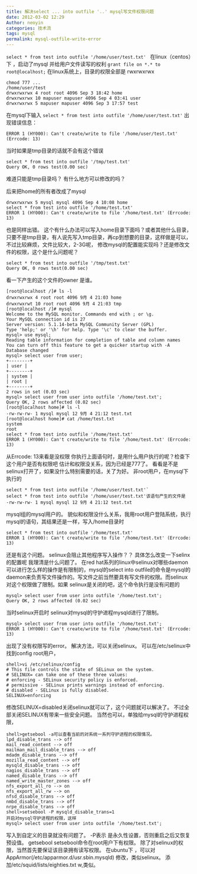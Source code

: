 ```yaml
---
title: 解决select ... into outfile '..' mysql写文件权限问题
date: 2012-03-02 12:29
Author: neoyin
categories: 技术流
tags: mysql
permalink: mysql-outfile-write-error
---
```


`select * from test into outfile '/home/user/test.txt' `
在linux（centos）下 ，启动了mysql 并给用户文件读写的权利
`grant file on *.* to root@localhost;`
在linux系统上，目录的权限全部是 rwxrwxrwx
```
chmod 777 ...
/home/user/test
drwxrwxrwx 4 root root 4096 Sep 3 18:42 home
drwxrwxrwx 10 mapuser mapuser 4096 Sep 4 03:41 user
drwxrwxrwx 5 mapuser mapuser 4096 Sep 3 17:57 test
```

在mysql下输入
`select * from test into outfile '/home/user/test.txt'`
出现错误信息：

`ERROR 1 (HY000): Can't create/write to file '/home/user/test.txt' (Errcode: 13)`

当时如果是tmp目录的话就不会有这个错误
```
select * from test into outfile '/tmp/test.txt'
Query OK, 0 rows test(0.00 sec)
```

难道只能是tmp目录吗？
有什么地方可以修改的吗？

<!-- more -->

后来把home的所有者改成了mysql
```
drwxrwxrwx 5 mysql mysql 4096 Sep 4 10:08 home
select * from test into outfile '/home/test.txt'
ERROR 1 (HY000): Can't create/write to file '/home/test.txt' (Errcode: 13)
```
也是同样出错。
这个有什么办法可以写入home目录下面吗？或者其他什么目录，只要不是tmp目录，有人说先写入tmp目录，再cp到想要的目录，这样做是可以，不过比较麻烦，文件比较大，2-3G呢，
修改mysql的配置能实现吗？还是修改文件的权限，这个是什么问题呢？ 
```
select * from test into outfile '/tmp/test.txt'
Query OK, 0 rows test(0.00 sec)
```
看一下产生的这个文件的owner 是谁。
```
[root@localhost /]# ls -l
drwxrwxrwx 4 root root 4096 9月 4 21:03 home
drwxrwxrwt 10 root root 4096 9月 4 21:03 tmp
[root@localhost /]# mysql
Welcome to the MySQL monitor. Commands end with ; or \g.
Your MySQL connection id is 27
Server version: 5.1.14-beta MySQL Community Server (GPL)
Type 'help;' or '\h' for help. Type '\c' to clear the buffer.
mysql> use mysql;
Reading table information for completion of table and column names
You can turn off this feature to get a quicker startup with -A
Database changed
mysql> select user from user;
+--------+
| user |
+--------+
| system | 
| root | 
+--------+
2 rows in set (0.03 sec)
mysql> select user from user into outfile '/home/test.txt';
Query OK, 2 rows affected (0.02 sec)
[root@localhost home]# ls -l
-rw-rw-rw- 1 mysql mysql 12 9月 4 21:12 test.txt
[root@localhost home]# cat /home/test.txt
system
root
select * from test into outfile '/home/test.txt'
ERROR 1 (HY000): Can't create/write to file '/home/test.txt' (Errcode: 13)
```

从Errcode: 13来看是没权限
你执行上面语句时，是用什么用户执行的呢？检查下这个用户是否有权限吧
估计和权限没关系，因为已经是777了。
看看是不是selinux打开了，如果没什么特别需要的话，关了为好。
非root用户，在mysql下执行的
```
select * from test into outfile '/home/user/test.txt'`
select * from test into outfile '/home/user/test.txt'该语句产生的文件是
-rw-rw-rw- 1 mysql mysql 12 9月 4 21:12 test.txt
```
mysql组的mysql用户的。
貌似和权限没什么关系，我用root用户登陆系统，执行mysql的语句，其结果还是一样，写入/home目录时
```
select * from test into outfile '/home/test.txt'
ERROR 1 (HY000): Can't create/write to file '/home/test.txt' (Errcode: 13)
```
还是有这个问题。
selinux会阻止其他程序写入操作？？
具体怎么改变一下selinx的配置呢
我理清是什么问题了。
在red hat系列的linux中selinux对哪些daemon可以进行怎么样的操作是有限制的，mysql的select into outfile的命令是mysql的daemon来负责写文件操作的。写文件之前当然要具有写文件的权限。而selinux对这个权限做了限制。如果 selinux是关闭的吧，这个命令执行是没有问题的
```
mysql> select user from user into outfile '/home/test.txt';
Query OK, 2 rows affected (0.02 sec)
```
当时selinux开启时
selinux对mysql的守护进程mysqld进行了限制。
```
mysql> select user from user into outfile '/home/test.txt';
ERROR 1 (HY000): Can't create/write to file '/home/test.txt' (Errcode: 13)
```

出现了没有权限写的error。
解决方法，可以关闭selinux。
可以在/etc/selinux中找到config
root用户，
```
shell>vi /etc/selinux/config
# This file controls the state of SELinux on the system.
# SELINUX= can take one of these three values:
# enforcing - SELinux security policy is enforced.
# permissive - SELinux prints warnings instead of enforcing.
# disabled - SELinux is fully disabled.
SELINUX=enforcing
```
修改SELINUX=disabled关闭selinux就可以了，这个问题就可以解决了。
不过全部关闭SELINUX有带来一些安全问题。
当然也可以，单独给mysql的守护进程权限，
```
shell>getsebool -a可以查看当前的对系统一系列守护进程的权限情况。
lpd_disable_trans --> off
mail_read_content --> off
mailman_mail_disable_trans --> off
mdadm_disable_trans --> off
mozilla_read_content --> off
mysqld_disable_trans --> off
nagios_disable_trans --> off
named_disable_trans --> off
named_write_master_zones --> off
nfs_export_all_ro --> on
nfs_export_all_rw --> on
nfsd_disable_trans --> off
nmbd_disable_trans --> off
nrpe_disable_trans --> off
shell>setsebool -P mysqld_disable_trans=1
开启对mysql守护进程的权限，这样
mysql> select user from user into outfile '/home/test.txt';
```

写入到自定义的目录就没有问题了。
-P表示 是永久性设置，否则重启之后又恢复预设值。
getsebool setsebool命令在root用户下有权限。
除了对selinux的权限，当然首先要保证该目录拥有读写权限。
在ubuntu下 ，可以对AppArmor(/etc/apparmor.d/usr.sbin.mysqld) 修改，类似selinux。
添加/etc/squid/lists/eighties.txt w,类似。
